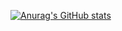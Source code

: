 [![Anurag's GitHub stats](https://github-readme-stats.vercel.app/api?username=AbelLee-LiYe)](https://github.com/anuraghazra/github-readme-stats&theme=gruvbox)
